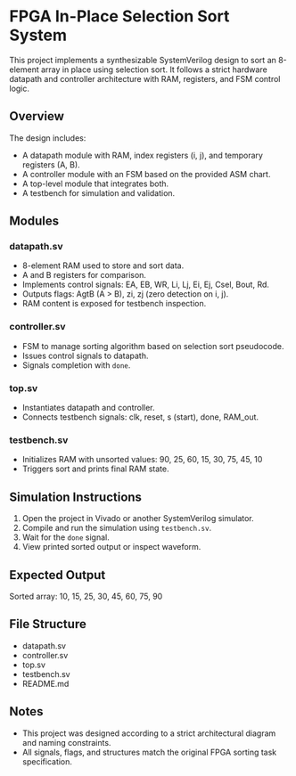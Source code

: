 # FPGA In-Place Selection Sort System

This project implements a synthesizable SystemVerilog design to sort an 8-element array in place using selection sort. It follows a strict hardware datapath and controller architecture with RAM, registers, and FSM control logic.

## Overview

The design includes:
- A datapath module with RAM, index registers (i, j), and temporary registers (A, B).
- A controller module with an FSM based on the provided ASM chart.
- A top-level module that integrates both.
- A testbench for simulation and validation.

## Modules

### datapath.sv
- 8-element RAM used to store and sort data.
- A and B registers for comparison.
- Implements control signals: EA, EB, WR, Li, Lj, Ei, Ej, Csel, Bout, Rd.
- Outputs flags: AgtB (A > B), zi, zj (zero detection on i, j).
- RAM content is exposed for testbench inspection.

### controller.sv
- FSM to manage sorting algorithm based on selection sort pseudocode.
- Issues control signals to datapath.
- Signals completion with `done`.

### top.sv
- Instantiates datapath and controller.
- Connects testbench signals: clk, reset, s (start), done, RAM_out.

### testbench.sv
- Initializes RAM with unsorted values:
  90, 25, 60, 15, 30, 75, 45, 10
- Triggers sort and prints final RAM state.

## Simulation Instructions

1. Open the project in Vivado or another SystemVerilog simulator.
2. Compile and run the simulation using `testbench.sv`.
3. Wait for the `done` signal.
4. View printed sorted output or inspect waveform.

## Expected Output

Sorted array:
10, 15, 25, 30, 45, 60, 75, 90

## File Structure

- datapath.sv
- controller.sv
- top.sv
- testbench.sv
- README.md

## Notes

- This project was designed according to a strict architectural diagram and naming constraints.
- All signals, flags, and structures match the original FPGA sorting task specification.
